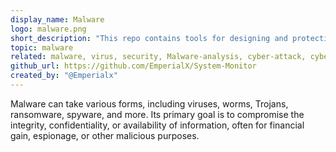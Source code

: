 ```yaml
---
display_name: Malware
logo: malware.png
short_description: "This repo contains tools for designing and protection methods for Malwares."
topic: malware
related: malware, virus, security, Malware-analysis, cyber-attack, cyber-security, system-tracking, system-monitoring
github_url: https://github.com/EmperialX/System-Monitor
created_by: "@Emperialx"
---
```


Malware can take various forms, including viruses, worms, Trojans, ransomware, spyware, and more. Its primary goal is to compromise the integrity, confidentiality, or availability of information, often for financial gain, espionage, or other malicious purposes.
